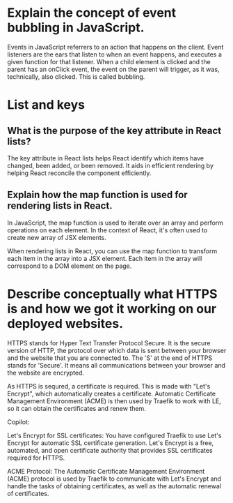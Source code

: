 # Explain the concept of event bubbling in JavaScript.

Events in JavaScript referrers to an action that happens on the client. Event listeners are the ears that listen to when an event happens, and executes a given function for that listener. When a child element is clicked and the parent has an onClick event, the event on the parent will trigger, as it was, technically, also clicked. This is called bubbling.

# List and keys

## What is the purpose of the key attribute in React lists?

The key attribute in React lists helps React identify which items have changed, been added, or been removed. It aids in efficient rendering by helping React reconcile the component efficiently.

## Explain how the map function is used for rendering lists in React.

In JavaScript, the map function is used to iterate over an array and perform operations on each element. In the context of React, it's often used to create new array of JSX elements.

When rendering lists in React, you can use the map function to transform each item in the array into a JSX element. Each item in the array will correspond to a DOM element on the page.

# Describe conceptually what HTTPS is and how we got it working on our deployed websites.

HTTPS stands for Hyper Text Transfer Protocol Secure. It is the secure version of HTTP, the protocol over which data is sent between your browser and the website that you are connected to. The 'S' at the end of HTTPS stands for 'Secure'. It means all communications between your browser and the website are encrypted.

As HTTPS is sequred, a certificate is required. This is made with "Let's Encrypt", which automatically creates a certificate. Automatic Certificate Management Environment (ACME) is then used by Traefik to work with LE, so it can obtain the certificates and renew them.

Copilot:

Let's Encrypt for SSL certificates: You have configured Traefik to use Let's Encrypt for automatic SSL certificate generation. Let's Encrypt is a free, automated, and open certificate authority that provides SSL certificates required for HTTPS.

ACME Protocol: The Automatic Certificate Management Environment (ACME) protocol is used by Traefik to communicate with Let's Encrypt and handle the tasks of obtaining certificates, as well as the automatic renewal of certificates.
